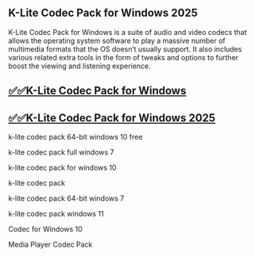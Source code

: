 ## K-Lite Codec Pack for Windows 2025

K-Lite Codec Pack for Windows is a suite of audio and video codecs that allows the operating system software to play a massive number of multimedia formats that the OS doesn’t usually support. It also includes various related extra tools in the form of tweaks and options to further boost the viewing and listening experience.

## [✅✅K-Lite Codec Pack for Windows](https://tinyurl.com/yeymmbrt)

## [✅✅K-Lite Codec Pack for Windows 2025](https://tinyurl.com/yeymmbrt)

k-lite codec pack 64-bit windows 10 free 

k-lite codec pack full  windows 7

k-lite codec pack for windows 10

k-lite codec pack 

k-lite codec pack 64-bit windows 7

k-lite codec pack windows 11

Codec  for Windows 10

Media Player Codec Pack
